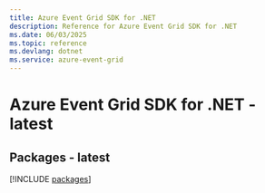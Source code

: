 ```yaml
---
title: Azure Event Grid SDK for .NET
description: Reference for Azure Event Grid SDK for .NET
ms.date: 06/03/2025
ms.topic: reference
ms.devlang: dotnet
ms.service: azure-event-grid
---
```

# Azure Event Grid SDK for .NET - latest
## Packages - latest
[!INCLUDE [packages](event-grid-index.md)]